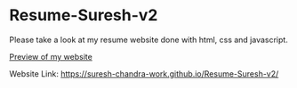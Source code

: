 # Resume-Suresh-v2

Please take a look at my resume website done with html, css and javascript.

[Preview of my website](assets/images/resume-preview-2.png)

Website Link:
https://suresh-chandra-work.github.io/Resume-Suresh-v2/
